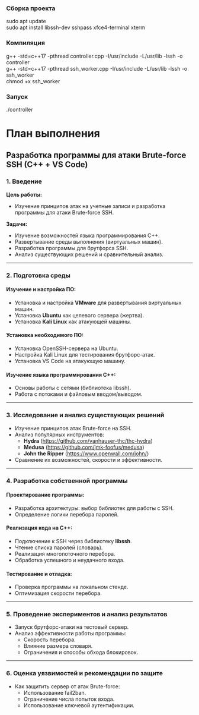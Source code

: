 ### Сборка проекта

sudo apt update<br>
sudo apt install libssh-dev sshpass xfce4-terminal xterm<br>

### Компиляция

g++ -std=c++17 -pthread controller.cpp -I/usr/include -L/usr/lib -lssh -o controller<br>
g++ -std=c++17 -pthread ssh_worker.cpp -I/usr/include -L/usr/lib -lssh -o ssh_worker<br>
chmod +x ssh_worker

### Запуск

./controller


# **План выполнения**

## **Разработка программы для атаки Brute-force SSH (C++ + VS Code)**

### **1. Введение**

**Цель работы:**
- Изучение принципов атак на учетные записи и разработка программы для атаки Brute-force SSH.

**Задачи:**
- Изучение возможностей языка программирования C++.
- Развертывание среды выполнения (виртуальных машин).
- Разработка программы для брутфорса SSH.
- Анализ существующих решений и сравнительный анализ.

---

### **2. Подготовка среды**

#### **Изучение и настройка ПО:**
- Установка и настройка **VMware** для развертывания виртуальных машин.
- Установка **Ubuntu** как целевого сервера (жертва).
- Установка **Kali Linux** как атакующей машины.

#### **Установка необходимого ПО:**
- Установка OpenSSH-сервера на Ubuntu.
- Настройка Kali Linux для тестирования брутфорс-атак.
- Установка VS Code на атакующую машину.

#### **Изучение языка программирования C++:**
- Основы работы с сетями (библиотека libssh).
- Работа с потоками и файловым вводом/выводом.

---

### **3. Исследование и анализ существующих решений**

- Изучение принципов атак Brute-force на SSH.
- Анализ популярных инструментов:
  - **Hydra** (https://github.com/vanhauser-thc/thc-hydra)
  - **Medusa** (https://github.com/jmk-foofus/medusa)
  - **John the Ripper** (https://www.openwall.com/john/)
- Сравнение их возможностей, скорости и эффективности.

---

### **4. Разработка собственной программы**

#### **Проектирование программы:**
- Разработка архитектуры: выбор библиотек для работы с SSH.
- Определение логики перебора паролей.

#### **Реализация кода на C++:**
- Подключение к SSH через библиотеку **libssh**.
- Чтение списка паролей (словарь).
- Реализация многопоточного перебора.
- Обработка успешного и неудачного входа.

#### **Тестирование и отладка:**
- Проверка программы на локальном стенде.
- Оптимизация скорости перебора.

---

### **5. Проведение экспериментов и анализ результатов**

- Запуск брутфорс-атаки на тестовый сервер.
- Анализ эффективности работы программы:
  - Скорость перебора.
  - Влияние размера словаря.
  - Ограничения и способы обхода блокировок.

---

### **6. Оценка уязвимостей и рекомендации по защите**

- Как защитить сервер от атак Brute-force:
  - Использование fail2ban.
  - Ограничение числа попыток входа.
  - Использование ключевой аутентификации.
